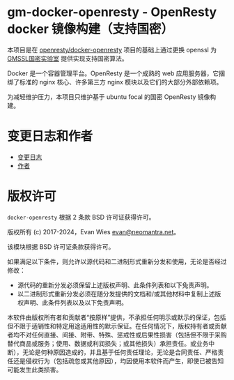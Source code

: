 # gm-docker-openresty - OpenResty docker 镜像构建（支持国密）

本项目是在 [openresty/docker-openresty](https://github.com/openresty/docker-openresty) 项目的基础上通过更换 openssl 为 [GMSSL国密实验室](https://www.gmssl.cn/) 提供实现支持国密算法。

Docker 是一个容器管理平台。OpenResty 是一个成熟的 web 应用服务器，它捆绑了标准的 nginx 核心、许多第三方 nginx 模块以及它们的大部分外部依赖项。

为减轻维护压力，本项目只维护基于 ubuntu focal 的国密 OpenResty 镜像构建。

变更日志和作者
===================

 * [变更日志](/CHANGELOG.md)
 * [作者](/AUTHORS.md)


版权许可
===================

`docker-openresty` 根据 2 条款 BSD 许可证获得许可。

版权所有 (c) 2017-2024，Evan Wies evan@neomantra.net。

该模块根据 BSD 许可证条款获得许可。

如果满足以下条件，则允许以源代码和二进制形式重新分发和使用，无论是否经过修改：

- 源代码的重新分发必须保留上述版权声明、此条件列表和以下免责声明。
- 以二进制形式重新分发必须在随分发提供的文档和/或其他材料中复制上述版权声明、此条件列表以及以下免责声明。

本软件由版权所有者和贡献者“按原样”提供，不承担任何明示或默示的保证，包括但不限于适销性和特定用途适用性的默示保证。在任何情况下，版权持有者或贡献者均不对任何直接、间接、附带、特殊、惩戒性或后果性损害（包括但不限于采购替代商品或服务；使用、数据或利润损失；或其他损失）承担责任。或业务中断），无论是何种原因造成的，并且基于任何责任理论，无论是合同责任、严格责任还是侵权行为（包括疏忽或其他原因），均因使用本软件而产生，即使已被告知可能发生此类损害。